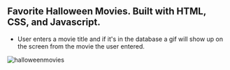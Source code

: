 ## Favorite Halloween Movies. Built with HTML, CSS, and Javascript.
* User enters a movie title and if it's in the database a gif will show up on the screen from the movie the user entered. 

![halloweenmovies](https://user-images.githubusercontent.com/24884380/196059560-c42b086c-902a-4fa1-90a9-20d382e9e350.jpg)
